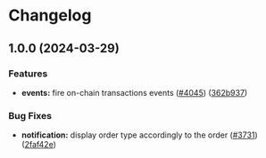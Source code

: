 # Changelog

## 1.0.0 (2024-03-29)


### Features

* **events:** fire on-chain transactions events ([#4045](https://github.com/cowprotocol/cowswap/issues/4045)) ([362b937](https://github.com/cowprotocol/cowswap/commit/362b9371e8d0ad09ea5501e5a58608c28eb5cf43))


### Bug Fixes

* **notification:** display order type accordingly to the order ([#3731](https://github.com/cowprotocol/cowswap/issues/3731)) ([2faf42e](https://github.com/cowprotocol/cowswap/commit/2faf42eff2d33a1c78a023a43afaf8bb4e70a3ea))
